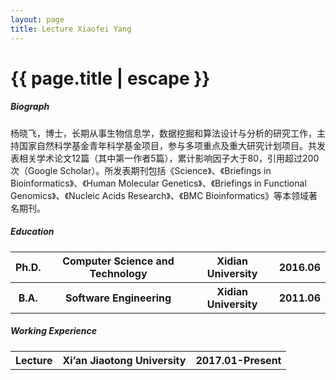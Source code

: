 ```yaml
---
layout: page
title: Lecture Xiaofei Yang
---
```



<h1 class="header center blue-text">{{ page.title | escape }}</h1>

<div class = "row">
    <div class = "row">
            <div class = "col s12 m12">
                <div id = "bio">
                    <h5>Biograph</h5>
                    <p>杨晓飞，博士，长期从事生物信息学，数据挖掘和算法设计与分析的研究工作，主持国家自然科学基金青年科学基金项目，参与多项重点及重大研究计划项目。共发表相关学术论文12篇（其中第一作者5篇），累计影响因子大于80，引用超过200次（Google Scholar）。所发表期刊包括《Science》、《Briefings in Bioinformatics》、《Human Molecular Genetics》、《Briefings in Functional Genomics》、《Nucleic Acids Research》、《BMC Bioinformatics》等本领域著名期刊。</p>
                    </div>
                <div id = "edu">
                    <h5>Education</h5>
                    <table style="border:none;background:none;">
                    <tr> 
                        <th>Ph.D.</th>
                        <th>Computer Science and Technology</th>
                        <th>Xidian University</th>
                        <th>2016.06</th>
                    </tr>
                    <tr style="border:none;background:none;">
                        <th>B.A.</th>
                        <th>Software Engineering</th>
                        <th>Xidian University</th>
                        <th>2011.06</th>
                    </tr>
                    </table>
                </div>
                <div id = "work">
                    <h5>Working Experience</h5>
                    <table style="border:none;background:none;">
                    <tr>
                        <th>Lecture</th>
                        <th>Xi’an Jiaotong University</th>
                        <th>2017.01-Present</th>
                    </tr>  
                    </table>
                </div>
            </div>
    </div>
</div>
